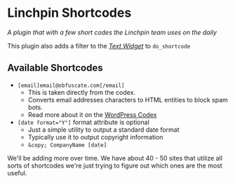 # Linchpin Shortcodes

*A plugin that with a few short codes the Linchpin team uses on the daily*

This plugin also adds a filter to the *[Text Widget](http://codex.wordpress.org/WordPress_Widgets#Using_Text_Widgets)* to `do_shortcode`

## Available Shortcodes

* `[email]email@obfuscate.com[/email]`
	* This is taken directly from the codex.
	* Converts email addresses characters to HTML entities to block spam bots.
	* Read more about it on the [WordPress Codex](http://codex.wordpress.org/Function_Reference/antispambot)
* `[date format="Y"]` format attribute is optional
	* Just a simple utility to output a standard date format
	* Typically use it to output copyright information
	* `&copy; CompanyName [date]`

We'll be adding more over time. We have about 40 - 50 sites that utilize all sorts of shortcodes we're just trying to figure out which ones are the most useful.